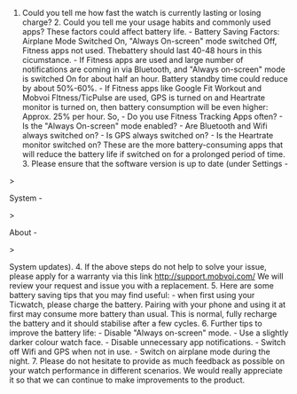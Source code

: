 1. Could you tell me how fast the watch is currently lasting or losing charge? 2. Could you tell me your usage habits and commonly used apps? These factors could affect battery life. - Battery Saving Factors: Airplane Mode Switched On, "Always On-screen" mode switched Off, Fitness apps not used. Thebattery should last 40-48 hours in this cicumstance. - If Fitness apps are used and large number of notifications are coming in via Bluetooth, and "Always on-screen" mode is switched On for about half an hour. Battery standby time could reduce by about 50%-60%. - If Fitness apps like Google Fit Workout and Mobvoi FItness/TicPulse are used, GPS is turned on and Heartrate monitor is turned on, then battery consumption will be even higher: Approx. 25% per hour. So, - Do you use Fitness Tracking Apps often? - Is the "Always On-screen" mode enabled? - Are Bluetooth and Wifi always switched on? - Is GPS always switched on? - Is the Heartrate monitor switched on? These are the more battery-consuming apps that will reduce the battery life if switched on for a prolonged period of time. 3. Please ensure that the software version is up to date \(under Settings -

&gt;

 System -

&gt;

 About -

&gt;

 System updates\). 4. If the above steps do not help to solve your issue, please apply for a warranty via this link http://support.mobvoi.com/ We will review your request and issue you with a replacement. 5. Here are some battery saving tips that you may find useful: - when first using your Ticwatch, please charge the battery. Pairing with your phone and using it at first may consume more battery than usual. This is normal, fully recharge the battery and it should stabilise after a few cycles. 6. Further tips to improve the battery life: - Disable "Always on-screen" mode. - Use a slightly darker colour watch face. - Disable unnecessary app notifications. - Switch off Wifi and GPS when not in use. - Switch on airplane mode during the night. 7. Please do not hesitate to provide as much feedback as possible on your watch performance in different scenarios. We would really appreciate it so that we can continue to make improvements to the product.

